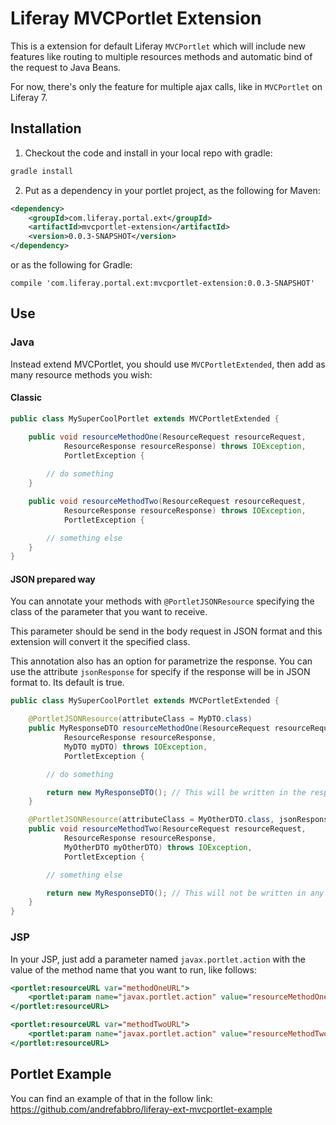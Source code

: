 # Liferay MVCPortlet Extension

This is a extension for default Liferay `MVCPortlet` which will include new features like routing to multiple resources methods and automatic bind of the request to Java Beans.

For now, there's only the feature for multiple ajax calls, like in `MVCPortlet` on Liferay 7.

## Installation

1. Checkout the code and install in your local repo with gradle:
```bash
gradle install
```
2. Put as a dependency in your portlet project, as the following for Maven:
```xml
<dependency>
	<groupId>com.liferay.portal.ext</groupId>
	<artifactId>mvcportlet-extension</artifactId>
	<version>0.0.3-SNAPSHOT</version>
</dependency>
```
or as the following for Gradle:
```
compile 'com.liferay.portal.ext:mvcportlet-extension:0.0.3-SNAPSHOT'
```

## Use

### Java

Instead extend MVCPortlet, you should use `MVCPortletExtended`, then add as many resource methods you wish:

#### Classic

```java
public class MySuperCoolPortlet extends MVCPortletExtended {

	public void resourceMethodOne(ResourceRequest resourceRequest,
			ResourceResponse resourceResponse) throws IOException,
			PortletException {
			
		// do something
	}

	public void resourceMethodTwo(ResourceRequest resourceRequest,
			ResourceResponse resourceResponse) throws IOException,
			PortletException {

		// something else
	}
}
```

#### JSON prepared way

You can annotate your methods with `@PortletJSONResource` specifying the class of the parameter that you want to receive.

This parameter should be send in the body request in JSON format and this extension will convert it the specified class.

This annotation also has an option for parametrize the response. You can use the attribute `jsonResponse` for specify if the response will be in JSON format to. Its default is true.

```java
public class MySuperCoolPortlet extends MVCPortletExtended {

    @PortletJSONResource(attributeClass = MyDTO.class)
    public MyResponseDTO resourceMethodOne(ResourceRequest resourceRequest,
			ResourceResponse resourceResponse,
			MyDTO myDTO) throws IOException,
			PortletException {

		// do something

		return new MyResponseDTO(); // This will be written in the response as JSON
	}

    @PortletJSONResource(attributeClass = MyOtherDTO.class, jsonResponse = false)
    public void resourceMethodTwo(ResourceRequest resourceRequest,
			ResourceResponse resourceResponse,
			MyOtherDTO myOtherDTO) throws IOException,
			PortletException {

		// something else

		return new MyResponseDTO(); // This will not be written in any place
	}
}
```

### JSP

In your JSP, just add a parameter named `javax.portlet.action` with the value of the method name that you want to run, like follows:

```jsp
<portlet:resourceURL var="methodOneURL">
	<portlet:param name="javax.portlet.action" value="resourceMethodOne" />
</portlet:resourceURL>

<portlet:resourceURL var="methodTwoURL">
	<portlet:param name="javax.portlet.action" value="resourceMethodTwo" />
</portlet:resourceURL>
```

## Portlet Example

You can find an example of that in the follow link: https://github.com/andrefabbro/liferay-ext-mvcportlet-example
